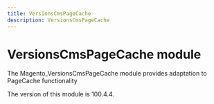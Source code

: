 ```yaml
---
title: VersionsCmsPageCache
description: VersionsCmsPageCache
---
```


# VersionsCmsPageCache module

The Magento_VersionsCmsPageCache module provides adaptation to PageCache functionality

<InlineAlert slots="text" />
The version of this module is 100.4.4.
